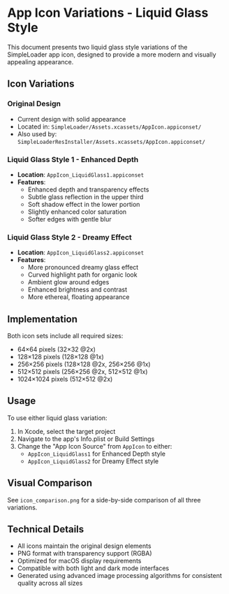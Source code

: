 # App Icon Variations - Liquid Glass Style

This document presents two liquid glass style variations of the SimpleLoader app icon, designed to provide a more modern and visually appealing appearance.

## Icon Variations

### Original Design
- Current design with solid appearance
- Located in: `SimpleLoader/Assets.xcassets/AppIcon.appiconset/`
- Also used by: `SimpleLoaderResInstaller/Assets.xcassets/AppIcon.appiconset/`

### Liquid Glass Style 1 - Enhanced Depth
- **Location**: `AppIcon_LiquidGlass1.appiconset`
- **Features**:
  - Enhanced depth and transparency effects
  - Subtle glass reflection in the upper third
  - Soft shadow effect in the lower portion
  - Slightly enhanced color saturation
  - Softer edges with gentle blur

### Liquid Glass Style 2 - Dreamy Effect
- **Location**: `AppIcon_LiquidGlass2.appiconset`
- **Features**:
  - More pronounced dreamy glass effect
  - Curved highlight path for organic look
  - Ambient glow around edges
  - Enhanced brightness and contrast
  - More ethereal, floating appearance

## Implementation

Both icon sets include all required sizes:
- 64×64 pixels (32×32 @2x)
- 128×128 pixels (128×128 @1x)
- 256×256 pixels (128×128 @2x, 256×256 @1x)
- 512×512 pixels (256×256 @2x, 512×512 @1x)
- 1024×1024 pixels (512×512 @2x)

## Usage

To use either liquid glass variation:

1. In Xcode, select the target project
2. Navigate to the app's Info.plist or Build Settings
3. Change the "App Icon Source" from `AppIcon` to either:
   - `AppIcon_LiquidGlass1` for Enhanced Depth style
   - `AppIcon_LiquidGlass2` for Dreamy Effect style

## Visual Comparison

See `icon_comparison.png` for a side-by-side comparison of all three variations.

## Technical Details

- All icons maintain the original design elements
- PNG format with transparency support (RGBA)
- Optimized for macOS display requirements
- Compatible with both light and dark mode interfaces
- Generated using advanced image processing algorithms for consistent quality across all sizes